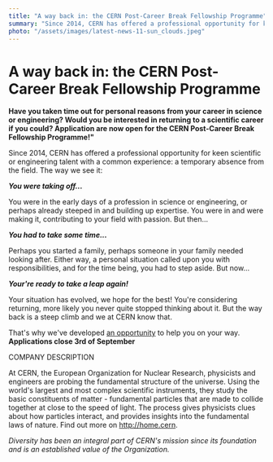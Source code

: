 ```yaml
---
title: "A way back in: the CERN Post-Career Break Fellowship Programme"
summary: "Since 2014, CERN has offered a professional opportunity for keen scientific or engineering talent with a common experience: a temporary absence from the field."
photo: "/assets/images/latest-news-11-sun_clouds.jpeg"
---
```


A way back in: the CERN Post-Career Break Fellowship Programme
===========================

**Have you taken time out for personal reasons from your career in science or engineering? Would you be interested in returning to a scientific career if you could? Application are now open for the CERN Post-Career Break Fellowship Programme!"**

Since 2014, CERN has offered a professional opportunity for keen scientific or engineering talent with a common experience: a temporary 
absence from the field. The way we see it:

**_You were taking off..._**

You were in the early days of a profession in science or engineering, or perhaps already steeped in and building up expertise. You were in
and were making it, contributing to your field with passion. But then...

**_You had to take some time..._**

Perhaps you started a family, perhaps someone in your family needed looking after. Either way, a personal situation called upon you with 
responsibilities, and for the time being, you had to step aside. But now...

**_Your're ready to take a leap again!_**

Your situation has evolved, we hope for the best! You're considering returning, more likely you never quite stopped thinking about it. But
the way back is a steep climb and we at CERN know that. 

That's why we've developed [an opportunity](https://jobs.smartrecruiters.com/CERN/743999669719198-post-career-break-fellowship-programme?trid=3320305b-0f5f-4245-a3a4-e2e46bc46590) to help you on your way. **Applications close 3rd of September**

COMPANY DESCRIPTION 

At CERN, the European Organization for Nuclear Research, physicists and engineers are probing the fundamental structure of the universe. 
Using the world's largest and most complex scientific instruments, they study the basic constituents of matter - fundamental particles that
are made to collide together at close to the speed of light. The process gives physicists clues about how particles interact, and provides
insights into the fundamental laws of nature. Find out more on http://home.cern.

*Diversity has been an integral part of CERN's mission since its foundation and is an established value of the Organization.*
